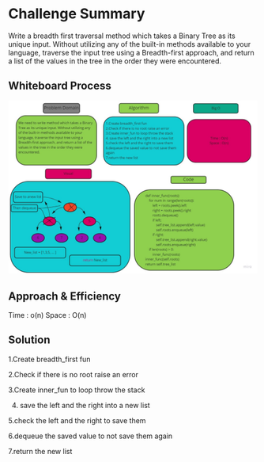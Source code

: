 # Challenge Summary
<!-- Description of the challenge -->
Write a breadth first traversal method which takes a Binary Tree as its unique input. Without utilizing any of the built-in methods available to your language, traverse the input tree using a Breadth-first approach, and return a list of the values in the tree in the order they were encountered.
## Whiteboard Process
<!-- Embedded whiteboard image -->
![](../../../../img/CH17.jpg)
## Approach & Efficiency
<!-- What approach did you take? Why? What is the Big O space/time for this approach? -->
Time : o(n)
Space : O(n)

## Solution
<!-- Show how to run your code, and examples of it in action -->
1.Create breadth_first fun

2.Check if there is no root raise an error

3.Create inner_fun to loop throw the stack

4. save the left and the right into a new list

5.check the left and the right to save them

6.dequeue the saved value to not save them again

7.return the new list